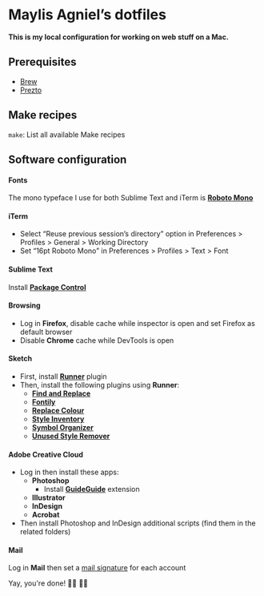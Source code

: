 # Maylis Agniel’s dotfiles
**This is my local configuration for working on web stuff on a Mac.**

## Prerequisites
- [Brew](https://brew.sh)
- [Prezto](https://github.com/sorin-ionescu/prezto)

## Make recipes
`make`: List all available Make recipes

## Software configuration

#### Fonts
The mono typeface I use for both Sublime Text and iTerm is [**Roboto Mono**](https://fonts.google.com/specimen/Roboto+Mono)

#### iTerm
- Select “Reuse previous session’s directory” option in Preferences > Profiles > General > Working Directory
- Set “16pt Roboto Mono” in Preferences > Profiles > Text > Font

#### Sublime Text
Install [**Package Control**](https://packagecontrol.io/installation)

#### Browsing
* Log in **Firefox**, disable cache while inspector is open and set Firefox as default browser
* Disable **Chrome** cache while DevTools is open

#### Sketch
* First, install [**Runner**](https://sketchrunner.com) plugin
* Then, install the following plugins using **Runner**:
  * [**Find and Replace**](https://github.com/thierryc/Sketch-Find-And-Replace)
  * [**Fontily**](https://github.com/partyka1/Fontily)
  * [**Replace Colour**](https://github.com/lewishowles/sketch-replace-colour)
  * [**Style Inventory**](https://github.com/getflourish/Sketch-Style-Inventory)
  * [**Symbol Organizer**](https://github.com/sonburn/symbol-organizer)
  * [**Unused Style Remover**](https://github.com/sonburn/unused-style-remover)

#### Adobe Creative Cloud
* Log in then install these apps:
  * **Photoshop**
    * Install [**GuideGuide**](https://guideguide.me/documentation/) extension
  * **Illustrator**
  * **InDesign**
  * **Acrobat**
* Then install Photoshop and InDesign additional scripts (find them in the related folders)

#### Mail
Log in **Mail** then set a [mail signature](https://github.com/wearemd/wearemd_mail_signatures) for each account

Yay, you're done! 👏🏻 👏🏻
